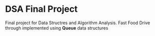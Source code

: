 # DSA Final Project
 Final project for Data Structres and Algorithm Analysis. 
 Fast Food Drive through implemented using <b>Queue</b> data structures
